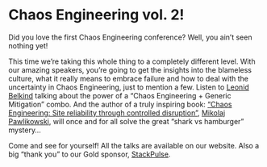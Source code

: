 # Chaos Engineering vol. 2!

Did you love the first Chaos Engineering conference? Well, you ain’t seen nothing yet!

This time we’re taking this whole thing to a completely different level. With our amazing speakers, you’re going to get the insights into the blameless culture, what it really means to embrace failure and how to deal with the uncertainty in Chaos Engineering, just to mention a few. 
Listen to [Leonid Belkind](https://www.conf42.com/Chaos_Engineering_2021_Leonid_Belkind_generic_mitigations_self_healing_systems) talking about the power of a “Chaos Engineering + Generic Mitigation” combo. And the author of a truly inspiring book: [“Chaos Engineering: Site reliability through controlled disruption”](https://www.manning.com/books/chaos-engineering), [Mikolaj Pawlikowski](https://www.conf42.com/Chaos_Engineering_2021_Mikolaj_Pawlikowski_chaos_engineering_2021), will once and for all solve the great “shark vs hamburger” mystery… 

Come and see for yourself! All the talks are available on our website. 
Also a big “thank you” to our Gold sponsor, [StackPulse](https://stackpulse.com/).
